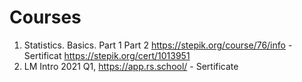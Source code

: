 # Courses
1. Statistics. Basics. Part 1 Part 2 https://stepik.org/course/76/info - Sertificat https://stepik.org/cert/1013951
2. LM Intro 2021 Q1, https://app.rs.school/ - Sertificate
